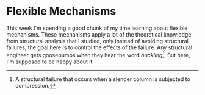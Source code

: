 # Flexible Mechanisms
This week I'm spending a good chunk of my time learning about flexible mechanisms. These mechanisms apply a lot of the theoretical knowledge from structural analysis that I studied, only instead of avoiding structural failures, the goal here is to control the effects of the failure. Any structural engineer gets goosebumps when they hear the word *buckling*[^301]. But here, I'm supposed to be happy about it.

[^301]:
    A structural failure that occurs when a slender column is subjected to compression.


